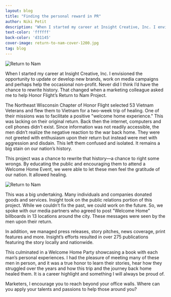 ```yaml
---
layout: blog
title: "Finding the personal reward in PR"
author: Niki Petit
description: "When I started my career at Insight Creative, Inc. I envisioned the opportunity to update or develop new brands, work on media campaigns and perhaps help the occasional non-profit.   Never did I think I’d have the chance to rewrite history.  That changed when a marketing colleague asked me to help Honor Flight’s Return to Nam Project."
text-color: 'ffffff'
back-color: 'd31145'
cover-image: return-to-nam-cover-1200.jpg
tag: blog
---
```


<img data-aos="fade-up" src="/img/blog/return-to-nam-2400.jpg"
alt="Return to Nam"
srcset="
/img/blog/return-to-nam-2400.jpg 2400w,
/img/blog/return-to-nam-1800.jpg 1800w,
/img/blog/return-to-nam-1200.jpg 1200w,
/img/blog/return-to-nam-900.jpg 900w,
/img/blog/return-to-nam-600.jpg 600w,
/img/blog/return-to-nam-400.jpg 400w" />

When I started my career at Insight Creative, Inc. I envisioned the opportunity to update or develop new brands, work on media campaigns and perhaps help the occasional non-profit.   Never did I think I’d have the chance to rewrite history.  That changed when a marketing colleague asked me to help Honor Flight’s Return to Nam Project.  

The Northeast Wisconsin Chapter of Honor Flight selected 53 Vietnam Veterans and flew them to Vietnam for a two-week trip of healing.  One of their missions was to facilitate a positive "welcome home experience."  This was lacking on their original return.  Back then the internet, computers and cell phones didn’t exist.  Since information was not readily accessible, the men didn’t realize the negative reaction to the war back home. They were not greeted with enthusiasm upon their return but instead were met with aggression and disdain.  This left them confused and isolated.  It remains a big stain on our nation’s history.

This project was a chance to rewrite that history—a chance to right some wrongs.  By educating the public and encouraging them to attend a Welcome Home Event, we were able to let these men feel the gratitude of our nation.  It allowed healing.

<img data-aos="fade-up" src="/img/blog/return-to-nam-square-2400.jpg"
alt="Return to Nam"
srcset="
/img/blog/return-to-nam-square-2400.jpg 2400w,
/img/blog/return-to-nam-square-1800.jpg 1800w,
/img/blog/return-to-nam-square-1200.jpg 1200w,
/img/blog/return-to-nam-square-900.jpg 900w,
/img/blog/return-to-nam-square-600.jpg 600w,
/img/blog/return-to-nam-square-400.jpg 400w" />

This was a big undertaking. Many individuals and companies donated goods and services.  Insight took on the public relations portion of this project.  While we couldn’t fix the past, we could work on the future.  So, we spoke with our media partners who agreed to post "Welcome Home" billboards in 13 locations around the city.  These messages were seen by the men upon their return.  

In addition, we managed press releases, story pitches, news coverage, print features and more.  Insight’s efforts resulted in over 275 publications featuring the story locally and nationwide.   

This culminated in a Welcome Home Party showcasing a book with each man’s personal experiences.  I had the pleasure of meeting many of these men in person, and it was a true honor to learn their stories, hear how they struggled over the years and how this trip and the journey back home healed them.  It is a career highlight and something I will always be proud of.  

Marketers, I encourage you to reach beyond your office walls.  Where can you apply your talents and passions to help those around you?
